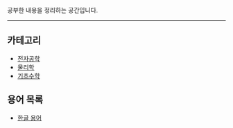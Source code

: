 공부한 내용을 정리하는 공간입니다.

---

## 카테고리
- [전자공학](./ElectricalEngineering.md)
- [물리학](./Physics.md)
- [기초수학](./BasicMathematics.md)
## 용어 목록
- [한글 용어](./Index.md)
